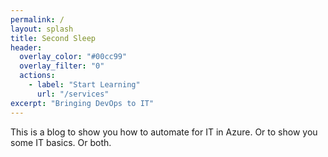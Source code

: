 ```yaml
---
permalink: /
layout: splash
title: Second Sleep
header:
  overlay_color: "#00cc99"
  overlay_filter: "0"
  actions:
    - label: "Start Learning"
      url: "/services"
excerpt: "Bringing DevOps to IT"
---
```

This is a blog to show you how to automate for IT in Azure. Or to show you some IT basics. Or both.